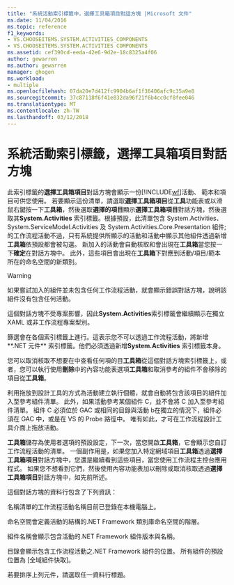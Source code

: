 ```yaml
---
title: "系統活動索引標籤中，選擇工具箱項目對話方塊 |Microsoft 文件"
ms.date: 11/04/2016
ms.topic: reference
f1_keywords:
- VS.CHOOSEITEMS.SYSTEM.ACTIVITIES_COMPONENTS
- VS.CHOOSEITEMS.SYSTEM.ACTIVITIES COMPONENTS
ms.assetid: cef390cd-eeda-42e6-9d2e-18c8325a4f06
author: gewarren
ms.author: gewarren
manager: ghogen
ms.workload:
- multiple
ms.openlocfilehash: 07da20e7d412fc9904b6af1f36406afc9c35a9e8
ms.sourcegitcommit: 37c87118f6f41e832da96f21f6b4cc0cf8fee046
ms.translationtype: MT
ms.contentlocale: zh-TW
ms.lasthandoff: 03/12/2018
---
```

# <a name="systemactivities-tab-choose-toolbox-items-dialog-box"></a>系統活動索引標籤，選擇工具箱項目對話方塊
此索引標籤的**選擇工具箱項目**對話方塊會顯示一份[!INCLUDE[wf](../workflow-designer/includes/wf_md.md)]活動、 範本和項目可供您使用。 若要顯示這份清單，請選取**選擇工具箱項目**從**工具**功能表或以滑鼠右鍵按一下**工具箱**，然後選取**選擇的項目**顯示**選擇工具箱項目**對話方塊，然後選取其**System.Activities**  索引標籤。根據預設，此清單包含 System.Activities、 System.ServiceModel.Activities 及 System.Activities.Core.Presentation 組件; 的工作流程活動不過，只有系統提供所顯示的活動和活動中顯示其他組件透過新增**工具箱**依預設都會被勾選。 新加入的活動會自動核取和會出現在**工具箱**當您按一下**確定**在對話方塊中。 此外，這些項目會出現在**工具箱**下對應到活動/項目/範本所在的命名空間的新類別。

> [!WARNING]
> 如果嘗試加入的組件並未包含任何工作流程活動，就會顯示錯誤對話方塊，說明該組件沒有包含任何活動。

 這個對話方塊不受專案影響，因此**System.Activities**索引標籤會繼續顯示在獨立 XAML 或非工作流程專案型別。

 篩選會在各個索引標籤上進行。這表示您不可以透過工作流程活動，將新增**.NET 元件** 索引標籤。他們必須透過新增**System.Activities**  索引標籤本身。

 您可以取消核取不想要在中查看任何項的目**工具箱**從這個對話方塊索引標籤上，或者，您可以執行使用**刪除**中的內容功能表選項**工具箱**和取消參考的組件不會移除的項目從**工具箱**。

 利用拖放到設計工具的方式為活動建立執行個體，就會自動將包含該項目的組件加入至參考組件清單。 此外，如果活動參考某個組件 C，並不會將 C 加入至參考組件清單。 組件 C 必須位於 GAC 或相同的目錄與活動 b在獨立的情況下，組件必須在 GAC 中，或是在 VS 的 Probe 路徑中。 唯有如此，才可在工作流程設計工具介面上拖放活動。

 **工具箱**儲存為使用者選項的預設設定，下一次，當您開啟**工具箱**，它會顯示您自訂工作流程活動的清單。 一個副作用是，如果您加入特定網域項目**工具箱**透過**選擇工具箱項目**對話方塊中，您還是繼續看到這些項目，當您使用工作流程主控台應用程式。 如果您不想看到它們，然後使用內容功能表加以刪除或取消核取透過**選擇工具箱項目**對話方塊中，如先前所述。

 這個對話方塊的資料行包含了下列資訊：

 名稱清單的工作流程活動名稱目前已登錄在本機電腦上。

 命名空間會定義活動的結構的.NET Framework 類別庫命名空間的階層。

 組件名稱會顯示包含活動的.NET Framework 組件版本與名稱。

 目錄會顯示包含工作流程活動之.NET Framework 組件的位置。 所有組件的預設位置為 [全域組件快取]。

 若要排序上列元件，請選取任一資料行標題。
